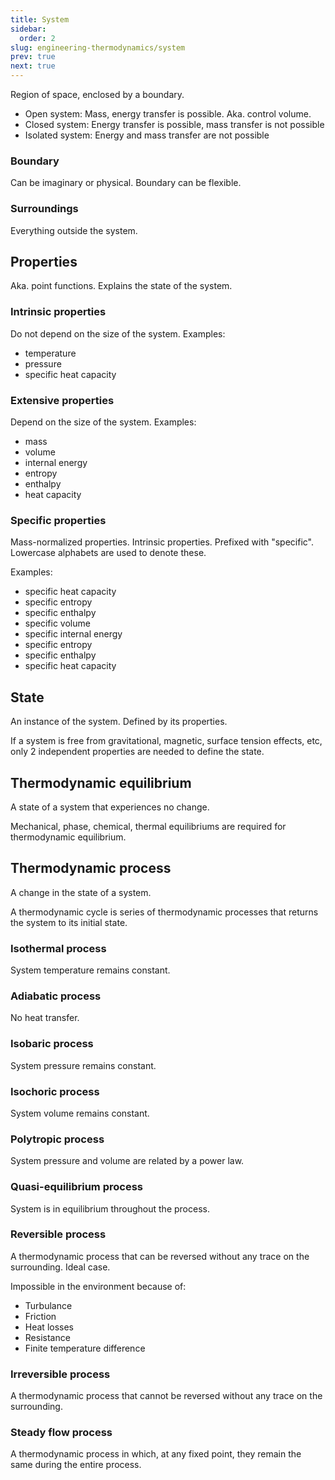 ```yaml
---
title: System
sidebar:
  order: 2
slug: engineering-thermodynamics/system
prev: true
next: true
---
```


Region of space, enclosed by a boundary.

- Open system: Mass, energy transfer is possible. Aka. control volume.
- Closed system: Energy transfer is possible, mass transfer is not possible
- Isolated system: Energy and mass transfer are not possible

### Boundary

Can be imaginary or physical. Boundary can be flexible.

### Surroundings

Everything outside the system.

## Properties

Aka. point functions. Explains the state of the system.

### Intrinsic properties

Do not depend on the size of the system. Examples:
- temperature
- pressure
- specific heat capacity

### Extensive properties

Depend on the size of the system. Examples:
- mass
- volume
- internal energy
- entropy
- enthalpy
- heat capacity

### Specific properties

Mass-normalized properties. Intrinsic properties. Prefixed with "specific". Lowercase alphabets are used to denote these. 

Examples:
- specific heat capacity
- specific entropy
- specific enthalpy
- specific volume
- specific internal energy
- specific entropy
- specific enthalpy
- specific heat capacity

## State

An instance of the system. Defined by its properties.

If a system is free from gravitational, magnetic, surface tension effects, etc, only 2 independent properties are needed to define the state.

## Thermodynamic equilibrium

A state of a system that experiences no change.

Mechanical, phase, chemical, thermal equilibriums are required for thermodynamic equilibrium.

## Thermodynamic process

A change in the state of a system.

A thermodynamic cycle is series of thermodynamic processes that returns the system to its initial state.

### Isothermal process

System temperature remains constant.

### Adiabatic process

No heat transfer. 

### Isobaric process

System pressure remains constant.

###  Isochoric process

System volume remains constant.

### Polytropic process

System pressure and volume are related by a power law.

### Quasi-equilibrium process

System is in equilibrium throughout the process.

### Reversible process

A thermodynamic process that can be reversed without any trace on the surrounding. Ideal case.

Impossible in the environment because of:
- Turbulance
- Friction
- Heat losses
- Resistance
- Finite temperature difference

### Irreversible process

A thermodynamic process that cannot be reversed without any trace on the surrounding.

### Steady flow process

A thermodynamic process in which, at any fixed point, they remain the same during the entire process.
